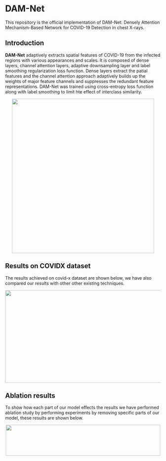 # DAM-Net
This repository is the official implementation of DAM-Net: Densely Attention Mechanism-Based Network for COVID-19 Detection in chest X-rays.

## Introduction
**DAM-Net** adaptively extracts spatial features of COVID-19 from the infected regions with various appearances and scales. It is composed of dense layers, channel attention layers, adaptive downsampling layer and label smoothing regularization loss function. Dense layers extract the patial features and the channel attention approach adaptively builds up the weights of major feature channels and suppresses the redundant feature representations. DAM-Net was trained using cross-entropy loss function along with label smoothing to limit hte effect of interclass similarity.

<p align="center">
  <img width="460" height="500" src="https://github.com/Zahid672/DAM-Net-Densely-Attention-Mechanism-Based-Network-for-COVID-19-detection/blob/main/images/model.PNG">
</p>

## Results on COVIDX dataset
The results achieved on covid-x dataset are shown below, we have also compared our results with other other existing techniques.

<p align="center">
  <img width="600" height="300" src=https://github.com/Zahid672/DAM-Net-Densely-Attention-Mechanism-Based-Network-for-COVID-19-detection/blob/main/images/comp_table.PNG>
</p>

## Ablation results
To show how each part of our model effects the results we have performed ablation study by performing experiments by removing specific parts of our model, these results are shown below.

<p align="center">
  <img width="500" height="100" src=https://github.com/Zahid672/DAM-Net-Densely-Attention-Mechanism-Based-Network-for-COVID-19-detection/blob/main/images/ablation.PNG>
</p>

